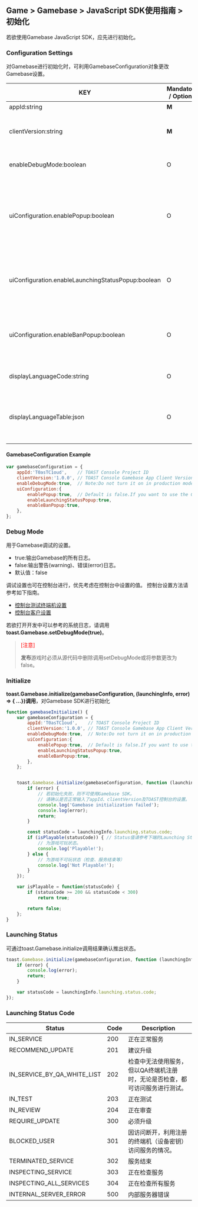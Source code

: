 ## Game > Gamebase > JavaScript SDK使用指南 > 初始化

若欲使用Gamebase JavaScript SDK，应先进行初始化。

### Configuration Settings

对Gamebase进行初始化时，可利用GamebaseConfiguration对象更改Gamebase设置。

| KEY                                                 | Mandatory(M) / Optional(O) | Description                              |
| --------------------------------------------------- | -------------------------- | ---------------------------------------- |
| appId:string                                       | **M**                      | 为NHN Cloud Project ID。必须输入。|
| clientVersion:string                               | **M**                      | 通过游戏版本确认是否为正在服务、检查、通知事项等可以玩游戏的状态。<br/> 请输入`NHN Cloud Console > Gamebase > App > Client Version > WEB`的版本。|
| enableDebugMode:boolean                            | O                          | 可启用Debug Mode。调试日志输出至开发者控制台。<br/> 默认值为**false**。|
| uiConfiguration.enablePopup:boolean                | O                          | 在**[UI]**<br/>系统检查、禁用(ban)等游戏用户无法玩游戏的情况下，有时应利用弹出窗口等显示原因。<br/> 若设置为**true**，Gamebase在相应情况下自动显示信息弹出窗口。<br/> 默认值为**false**。<br/>在**false**状态下，请通过推出结果获得信息后实现自主UI，显示无法玩游戏的原因。|
| uiConfiguration.enableLaunchingStatusPopup:boolean | O                          | 由于**[UI]**<br/>推出结果无法登录的状态下（主要为检查状态），可更改Gamebase是否自动显示弹出窗口。<br/>仅在**enablePopup(true)**状态下运行。<br/>默认值为**true**。|
| uiConfiguration.enableBanPopup:boolean             | O                          | **[UI]**<br/>游戏用户为被禁用状态时，可更改Gamebase是否通过自动弹出窗口来显示停止使用的原因。<br/>仅在**enablePopup(true)**状态下运行。<br/>默认值为**true**。|
| displayLanguageCode:string                         | O                          | 为Gamebase UI中使用的语言代码。<br/> 默认值为**浏览器的language**(navigator.language)。|
| displayLanguageTable:json                          | O                          | 为显示Gamebase UI时使用的文本源(text resource)。<br/> 该值与内置的语言集合表自动合并使用。<br/> 可通过`toast.Gamebase.getDisplayLanguageTable()`确认内置的语言集合表及格式。|


#### GamebaseConfiguration Example
```javascript
var gamebaseConfiguration = {
    appId:'T0asTC1oud',    // TOAST Console Project ID
    clientVersion:'1.0.0', // TOAST Console Gamebase App Client Version
    enableDebugMode:true,  // Note:Do not turn it on in production mode.
    uiConfiguration:{
        enablePopup:true,  // Default is false.If you want to use the Gamebase UI, please turn it on.
        enableLaunchingStatusPopup:true,
        enableBanPopup:true,
    },
};
```


### Debug Mode
用于Gamebase调试的设置。
* true:输出Gamebase的所有日志。
* false:输出警告(warning)、错误(error)日志。
* 默认值：false

调试设置也可在控制台进行，优先考虑在控制台中设置的值。
控制台设置方法请参考如下指南。

* [控制台测试终端机设置](./oper-app/#test-device)
* [控制台客户设置](./oper-app/#client)


若欲打开开发中可以参考的系统日志，请调用**toast.Gamebase.setDebugMode(true)**。
> <font color="red">[注意]</font><br/>
>
> **发布**游戏时必须从源代码中删除调用setDebugMode或将参数更改为false。




### Initialize

**toast.Gamebase.initialize(gamebaseConfiguration, (launchingInfo, error) => { ...})调用**，对Gamebase SDK进行初始化<br/>

```js
function gamebaseInitialize() {
    var gamebaseConfiguration = {
        appId:'T0asTC1oud',    // TOAST Console Project ID
        clientVersion:'1.0.0', // TOAST Console Gamebase App Client Version
        enableDebugMode:true,  // Note:Do not turn it on in production mode.
        uiConfiguration:{
            enablePopup:true,  // Default is false.If you want to use the Gamebase UI, please turn it on.
            enableLaunchingStatusPopup:true,
            enableBanPopup:true,
        },
    };  


    toast.Gamebase.initialize(gamebaseConfiguration, function (launchingInfo, error) {
        if (error) {
            // 若初始化失败，则不可使用Gamebase SDK。
            // 请确认是否正常输入了appId、clientVersion及TOAST控制台的设置。
            console.log('Gamebase initialization failed');
            console.log(error);
            return;
        }

        const statusCode = launchingInfo.launching.status.code;
        if (isPlayable(statusCode)) { // Status值请参考下端的Launching Status Code表。
            // 为游戏可玩状态。
            console.log('Playable!');
        } else {
            // 为游戏不可玩状态（检查、服务结束等）
            console.log('Not Playable!');
        }
    });

    var isPlayable = function(statusCode) {
        if (statusCode >= 200 && statusCode < 300)
            return true;

        return false;
    };
}
```

### Launching Status

可通过toast.Gamebase.initialize调用结果确认推出状态。
```js
toast.Gamebase.initialize(gamebaseConfiguration, function (launchingInfo, error) {
    if (error) {
        console.log(error);
        return;
    }

	var statusCode = launchingInfo.launching.status.code;
});
```

### Launching Status Code

| Status                      | Code | Description                              |
| --------------------------- | ---- | ---------------------------------------- |
| IN_SERVICE                  | 200  | 正在正常服务                                 |
| RECOMMEND_UPDATE            | 201  | 建议升级                                  |
| IN_SERVICE_BY_QA_WHITE_LIST | 202  | 检查中无法使用服务，但以QA终端机注册时，无论是否检查，都可访问服务进行测试。|
| IN_TEST                     | 203  | 正在测试 |
| IN_REVIEW                   | 204  | 正在审查 |
| REQUIRE_UPDATE              | 300  | 必须升级                                  |
| BLOCKED_USER                | 301  | 因访问断开，利用注册的终端机（设备密钥）访问服务的情况。|
| TERMINATED_SERVICE          | 302  | 服务结束                                   |
| INSPECTING_SERVICE          | 303  | 正在检查服务                                 |
| INSPECTING_ALL_SERVICES     | 304  | 正在检查所有服务                             |
| INTERNAL_SERVER_ERROR       | 500  | 内部服务器错误                                 |
